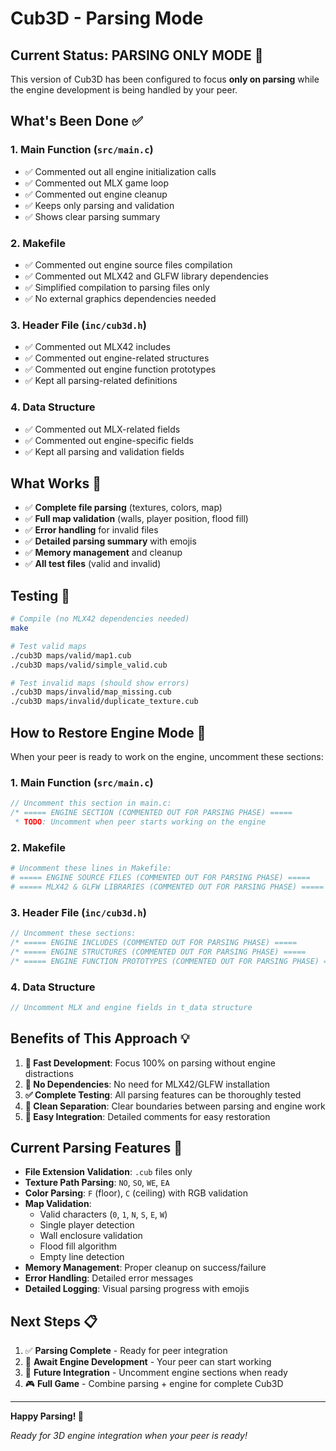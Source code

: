 # Cub3D - Parsing Mode

## Current Status: PARSING ONLY MODE 🚀

This version of Cub3D has been configured to focus **only on parsing** while the engine development is being handled by your peer.

## What's Been Done ✅

### 1. **Main Function (`src/main.c`)**
- ✅ Commented out all engine initialization calls
- ✅ Commented out MLX game loop
- ✅ Commented out engine cleanup
- ✅ Keeps only parsing and validation
- ✅ Shows clear parsing summary

### 2. **Makefile**
- ✅ Commented out engine source files compilation
- ✅ Commented out MLX42 and GLFW library dependencies
- ✅ Simplified compilation to parsing files only
- ✅ No external graphics dependencies needed

### 3. **Header File (`inc/cub3d.h`)**
- ✅ Commented out MLX42 includes
- ✅ Commented out engine-related structures
- ✅ Commented out engine function prototypes
- ✅ Kept all parsing-related definitions

### 4. **Data Structure**
- ✅ Commented out MLX-related fields
- ✅ Commented out engine-specific fields
- ✅ Kept all parsing and validation fields

## What Works 🎯

- ✅ **Complete file parsing** (textures, colors, map)
- ✅ **Full map validation** (walls, player position, flood fill)
- ✅ **Error handling** for invalid files
- ✅ **Detailed parsing summary** with emojis
- ✅ **Memory management** and cleanup
- ✅ **All test files** (valid and invalid)

## Testing 🧪

```bash
# Compile (no MLX42 dependencies needed)
make

# Test valid maps
./cub3D maps/valid/map1.cub
./cub3D maps/valid/simple_valid.cub

# Test invalid maps (should show errors)
./cub3D maps/invalid/map_missing.cub
./cub3D maps/invalid/duplicate_texture.cub
```

## How to Restore Engine Mode 🔧

When your peer is ready to work on the engine, uncomment these sections:

### 1. **Main Function (`src/main.c`)**
```c
// Uncomment this section in main.c:
/* ===== ENGINE SECTION (COMMENTED OUT FOR PARSING PHASE) =====
 * TODO: Uncomment when peer starts working on the engine
```

### 2. **Makefile**
```makefile
# Uncomment these lines in Makefile:
# ===== ENGINE SOURCE FILES (COMMENTED OUT FOR PARSING PHASE) =====
# ===== MLX42 & GLFW LIBRARIES (COMMENTED OUT FOR PARSING PHASE) =====
```

### 3. **Header File (`inc/cub3d.h`)**
```c
// Uncomment these sections:
/* ===== ENGINE INCLUDES (COMMENTED OUT FOR PARSING PHASE) =====
/* ===== ENGINE STRUCTURES (COMMENTED OUT FOR PARSING PHASE) =====
/* ===== ENGINE FUNCTION PROTOTYPES (COMMENTED OUT FOR PARSING PHASE) =====
```

### 4. **Data Structure**
```c
// Uncomment MLX and engine fields in t_data structure
```

## Benefits of This Approach 💡

1. **🚀 Fast Development**: Focus 100% on parsing without engine distractions
2. **🔧 No Dependencies**: No need for MLX42/GLFW installation
3. **✅ Complete Testing**: All parsing features can be thoroughly tested
4. **🤝 Clean Separation**: Clear boundaries between parsing and engine work
5. **📝 Easy Integration**: Detailed comments for easy restoration

## Current Parsing Features 🎯

- **File Extension Validation**: `.cub` files only
- **Texture Path Parsing**: `NO`, `SO`, `WE`, `EA`
- **Color Parsing**: `F` (floor), `C` (ceiling) with RGB validation
- **Map Validation**: 
  - Valid characters (`0`, `1`, `N`, `S`, `E`, `W`)
  - Single player detection
  - Wall enclosure validation
  - Flood fill algorithm
  - Empty line detection
- **Memory Management**: Proper cleanup on success/failure
- **Error Handling**: Detailed error messages
- **Detailed Logging**: Visual parsing progress with emojis

## Next Steps 📋

1. ✅ **Parsing Complete** - Ready for peer integration
2. 🔄 **Await Engine Development** - Your peer can start working
3. 🔧 **Future Integration** - Uncomment engine sections when ready
4. 🎮 **Full Game** - Combine parsing + engine for complete Cub3D

---

**Happy Parsing! 🎉**

*Ready for 3D engine integration when your peer is ready!*

